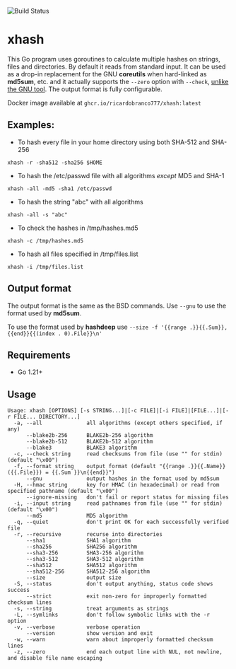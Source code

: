 ![Build Status](https://github.com/ricardobranco777/xhash/actions/workflows/ci.yml/badge.svg)

# xhash
This Go program uses goroutines to calculate multiple hashes on strings, files and directories.  By default it reads from standard input.  It can be used as a drop-in replacement for the GNU **coreutils** when hard-linked as **md5sum**, etc. and it actually supports the `--zero` option with `--check`, [unlike the GNU tool](https://debbugs.gnu.org/cgi/bugreport.cgi?bug=69368).  The output format is fully configurable.

Docker image available at `ghcr.io/ricardobranco777/xhash:latest`

## Examples:

* To hash every file in your home directory using both SHA-512 and SHA-256

`xhash -r -sha512 -sha256 $HOME`

* To hash the /etc/passwd file with all algorithms _except_ MD5 and SHA-1

`xhash -all -md5 -sha1 /etc/passwd`

* To hash the string "abc" with all algorithms

`xhash -all -s "abc"`

* To check the hashes in /tmp/hashes.md5

`xhash -c /tmp/hashes.md5`

* To hash all files specified in /tmp/files.list

`xhash -i /tmp/files.list`

## Output format

The output format is the same as the BSD commands.  Use `--gnu` to use the format used by **md5sum**.

To use the format used by **hashdeep** use `--size -f '{{range .}}{{.Sum}},{{end}}{{(index . 0).File}}\n'`

## Requirements

- Go 1.21+

## Usage

```
Usage: xhash [OPTIONS] [-s STRING...]|[-c FILE]|[-i FILE]|[FILE...]|[-r FILE... DIRECTORY...]
  -a, --all              all algorithms (except others specified, if any)
      --blake2b-256      BLAKE2b-256 algorithm
      --blake2b-512      BLAKE2b-512 algorithm
      --blake3           BLAKE3 algorithm
  -c, --check string     read checksums from file (use "" for stdin) (default "\x00")
  -f, --format string    output format (default "{{range .}}{{.Name}} ({{.File}}) = {{.Sum }}\n{{end}}")
      --gnu              output hashes in the format used by md5sum
  -H, --hmac string      key for HMAC (in hexadecimal) or read from specified pathname (default "\x00")
      --ignore-missing   don't fail or report status for missing files
  -i, --input string     read pathnames from file (use "" for stdin) (default "\x00")
      --md5              MD5 algorithm
  -q, --quiet            don't print OK for each successfully verified file
  -r, --recursive        recurse into directories
      --sha1             SHA1 algorithm
      --sha256           SHA256 algorithm
      --sha3-256         SHA3-256 algorithm
      --sha3-512         SHA3-512 algorithm
      --sha512           SHA512 algorithm
      --sha512-256       SHA512-256 algorithm
      --size             output size
  -S, --status           don't output anything, status code shows success
      --strict           exit non-zero for improperly formatted checksum lines
  -s, --string           treat arguments as strings
  -L, --symlinks         don't follow symbolic links with the -r option
  -v, --verbose          verbose operation
      --version          show version and exit
  -w, --warn             warn about improperly formatted checksum lines
  -z, --zero             end each output line with NUL, not newline, and disable file name escaping
``` 
